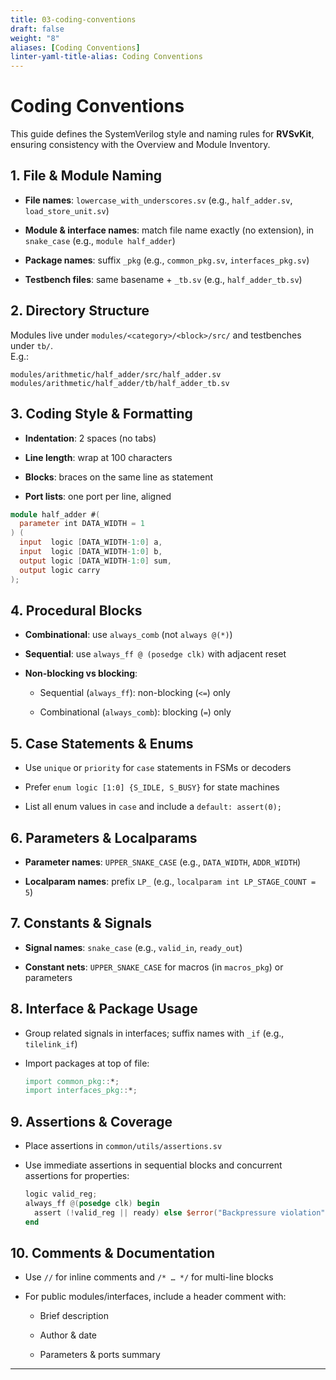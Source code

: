 ```yaml
---
title: 03-coding-conventions
draft: false
weight: "8"
aliases: [Coding Conventions]
linter-yaml-title-alias: Coding Conventions
---
```

# Coding Conventions

This guide defines the SystemVerilog style and naming rules for **RVSvKit**, ensuring consistency with the Overview and Module Inventory.

## 1. File & Module Naming

- **File names**: `lowercase_with_underscores.sv` (e.g., `half_adder.sv`, `load_store_unit.sv`)
	
- **Module & interface names**: match file name exactly (no extension), in `snake_case` (e.g., `module half_adder`)
	
- **Package names**: suffix `_pkg` (e.g., `common_pkg.sv`, `interfaces_pkg.sv`)
	
- **Testbench files**: same basename + `_tb.sv` (e.g., `half_adder_tb.sv`)

## 2. Directory Structure

Modules live under `modules/<category>/<block>/src/` and testbenches under `tb/`.  
E.g.:

```text
modules/arithmetic/half_adder/src/half_adder.sv
modules/arithmetic/half_adder/tb/half_adder_tb.sv
```

## 3. Coding Style & Formatting

- **Indentation**: 2 spaces (no tabs)
	
- **Line length**: wrap at 100 characters
	
- **Blocks**: braces on the same line as statement
	
- **Port lists**: one port per line, aligned

```verilog
module half_adder #(
  parameter int DATA_WIDTH = 1
) (
  input  logic [DATA_WIDTH-1:0] a,
  input  logic [DATA_WIDTH-1:0] b,
  output logic [DATA_WIDTH-1:0] sum,
  output logic carry
);
```

## 4. Procedural Blocks

- **Combinational**: use `always_comb` (not `always @(*)`)
	
- **Sequential**: use `always_ff @ (posedge clk)` with adjacent reset
	
- **Non-blocking vs blocking**:
	
	- Sequential (`always_ff`): non-blocking (`<=`) only
		
	- Combinational (`always_comb`): blocking (`=`) only

## 5. Case Statements & Enums

- Use `unique` or `priority` for `case` statements in FSMs or decoders
	
- Prefer `enum logic [1:0] {S_IDLE, S_BUSY}` for state machines
	
- List all enum values in `case` and include a `default: assert(0);`

## 6. Parameters & Localparams

- **Parameter names**: `UPPER_SNAKE_CASE` (e.g., `DATA_WIDTH`, `ADDR_WIDTH`)
	
- **Localparam names**: prefix `LP_` (e.g., `localparam int LP_STAGE_COUNT = 5`)

## 7. Constants & Signals

- **Signal names**: `snake_case` (e.g., `valid_in`, `ready_out`)
	
- **Constant nets**: `UPPER_SNAKE_CASE` for macros (in `macros_pkg`) or parameters

## 8. Interface & Package Usage

- Group related signals in interfaces; suffix names with `_if` (e.g., `tilelink_if`)
	
- Import packages at top of file:
	
	```verilog
    import common_pkg::*;
    import interfaces_pkg::*;
    ```

## 9. Assertions & Coverage

- Place assertions in `common/utils/assertions.sv`
	
- Use immediate assertions in sequential blocks and concurrent assertions for properties:
	
	```verilog
    logic valid_reg;
    always_ff @(posedge clk) begin
      assert (!valid_reg || ready) else $error("Backpressure violation");
    end
    ```

## 10. Comments & Documentation

- Use `//` for inline comments and `/* … */` for multi-line blocks
	
- For public modules/interfaces, include a header comment with:
	
	- Brief description
		
	- Author & date
		
	- Parameters & ports summary

---
